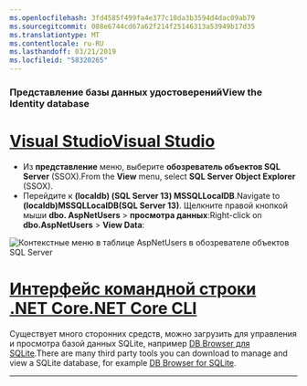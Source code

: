 ```yaml
---
ms.openlocfilehash: 3fd4585f499fa4e377c10da3b3594d4dac09ab79
ms.sourcegitcommit: 088e6744cd67a62f214f25146313a53949b17d35
ms.translationtype: MT
ms.contentlocale: ru-RU
ms.lasthandoff: 03/21/2019
ms.locfileid: "58320265"
---
```

### <a name="view-the-identity-database"></a><span data-ttu-id="f8f3f-101">Представление базы данных удостоверений</span><span class="sxs-lookup"><span data-stu-id="f8f3f-101">View the Identity database</span></span>

# <a name="visual-studiotabvisual-studio"></a>[<span data-ttu-id="f8f3f-102">Visual Studio</span><span class="sxs-lookup"><span data-stu-id="f8f3f-102">Visual Studio</span></span>](#tab/visual-studio) 

* <span data-ttu-id="f8f3f-103">Из **представление** меню, выберите **обозреватель объектов SQL Server** (SSOX).</span><span class="sxs-lookup"><span data-stu-id="f8f3f-103">From the **View** menu, select **SQL Server Object Explorer** (SSOX).</span></span>
* <span data-ttu-id="f8f3f-104">Перейдите к **(localdb) (SQL Server 13) MSSQLLocalDB**.</span><span class="sxs-lookup"><span data-stu-id="f8f3f-104">Navigate to **(localdb)MSSQLLocalDB(SQL Server 13)**.</span></span> <span data-ttu-id="f8f3f-105">Щелкните правой кнопкой мыши **dbo. AspNetUsers** > **просмотра данных**:</span><span class="sxs-lookup"><span data-stu-id="f8f3f-105">Right-click on **dbo.AspNetUsers** > **View Data**:</span></span>

![Контекстные меню в таблице AspNetUsers в обозревателе объектов SQL Server](~/security/authentication/accconfirm/_static/ssox.png)

# <a name="net-core-clitabnetcore-cli"></a>[<span data-ttu-id="f8f3f-107">Интерфейс командной строки .NET Core</span><span class="sxs-lookup"><span data-stu-id="f8f3f-107">.NET Core CLI</span></span>](#tab/netcore-cli)

<span data-ttu-id="f8f3f-108">Существует много сторонних средств, можно загрузить для управления и просмотра базой данных SQLite, например [DB Browser для SQLite](http://sqlitebrowser.org/).</span><span class="sxs-lookup"><span data-stu-id="f8f3f-108">There are many third party tools you can download to manage and view a SQLite database, for example [DB Browser for SQLite](http://sqlitebrowser.org/).</span></span>

---